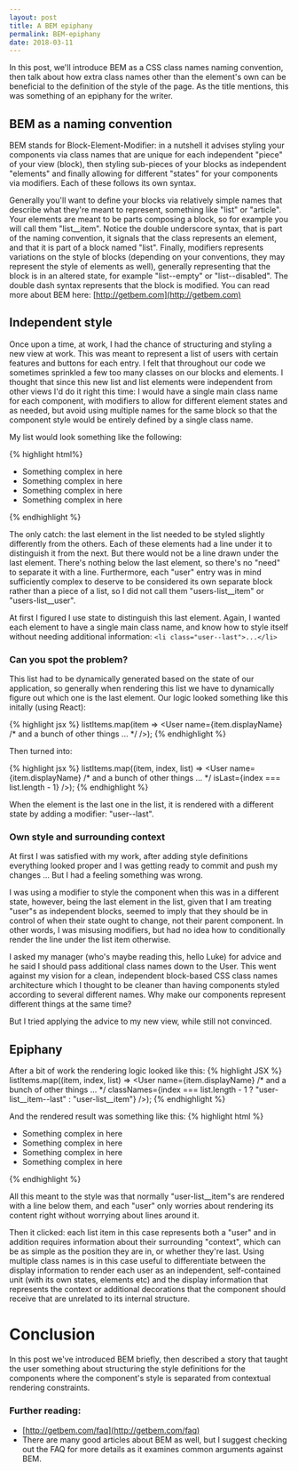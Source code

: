 ```yaml
---
layout: post
title: A BEM epiphany
permalink: BEM-epiphany
date: 2018-03-11
---
```


In this post, we'll introduce BEM as a CSS class names naming convention, then talk about how extra class names other than the element's own can be beneficial to the definition of the style of the page. As the title mentions, this was something of an epiphany for the writer.

## BEM as a naming convention

BEM stands for Block-Element-Modifier: in a nutshell it advises styling your components via class names that are unique for each independent "piece" of your view (block), then styling sub-pieces of your blocks as independent "elements" and finally allowing for different "states" for your components via modifiers. Each of these follows its own syntax.

Generally you'll want to define your blocks via relatively simple names that describe what they're meant to represent, something like "list" or "article". Your elements are meant to be parts composing a block, so for example you will call them "list__item". Notice the double underscore syntax, that is part of the naming convention, it signals that the class represents an element, and that it is part of a block named "list". Finally, modifiers represents variations on the style of blocks (depending on your conventions, they may represent the style of elements as well), generally representing that the block is in an altered state, for example "list--empty" or "list--disabled". The double dash syntax represents that the block is modified. You can read more about BEM here: [http://getbem.com](http://getbem.com)

## Independent style

Once upon a time, at work, I had the chance of structuring and styling a new view at work. This was meant to represent a list of users with certain features and buttons for each entry. I felt that throughout our code we sometimes sprinkled a few too many classes on our blocks and elements. I thought that since this new list and list elements were independent from other views I'd do it right this time: I would have a single main class name for each component, with modifiers to allow for different element states and as needed, but avoid using multiple names for the same block so that the component style would be entirely defined by a single class name.

My list would look something like the following:

{% highlight html%}
    <ul class="users-list">
        <li class="user">Something complex in here</li>
        <li class="user">Something complex in here</li>
        <li class="user">Something complex in here</li>
        <li class="user">Something complex in here</li>
    </ul>
{% endhighlight %}

The only catch: the last element in the list needed to be styled slightly differently from the others. Each of these elements had a line under it to distinguish it from the next. But there would not be a line drawn under the last element. There's nothing below the last element, so there's no "need" to separate it with a line. Furthermore, each "user" entry was in mind sufficiently complex to deserve to be considered its own separate block rather than a piece of a list, so I did not call them "users-list\__item" or "users-list__user".

At first I figured I use state to distinguish this last element. Again, I wanted each element to have a single main class name, and know how to style itself without needing additional information: `<li class="user--last">...</li>`

### Can you spot the problem?

This list had to be dynamically generated based on the state of our application, so generally when rendering this list we have to dynamically figure out which one is the last element. Our logic looked something like this initally (using React):

{% highlight jsx %}
    listItems.map(item =>
        <User
            name={item.displayName}
            /* and a bunch of other things ... */ />);
{% endhighlight %}

Then turned into:

{% highlight jsx %}
    listItems.map((item, index, list) =>
        <User
            name={item.displayName}
            /* and a bunch of other things ... */
            isLast={index === list.length - 1} />);
{% endhighlight %}

When the element is the last one in the list, it is rendered with a different state by adding a modifier: "user--last".

### Own style and surrounding context

At first I was satisfied with my work, after adding style definitions everything looked proper and I was getting ready to commit and push my changes ... But I had a feeling something was wrong.

I was using a modifier to style the component when this was in a different state, however, being the last element in the list, given that I am treating "user"s as independent blocks, seemed to imply that they should be in control of when their state ought to change, not their parent component. In other words, I was misusing modifiers, but had no idea how to conditionally render the line under the list item otherwise.

I asked my manager (who's maybe reading this, hello Luke) for advice and he said I should pass additional class names down to the User. This went against my vision for a clean, independent block-based CSS class names architecture which I thought to be cleaner than having components styled according to several different names. Why make our components represent different things at the same time?

But I tried applying the advice to my new view, while still not convinced.

## Epiphany

After a bit of work the rendering logic looked like this:
{% highlight JSX %}
    listItems.map((item, index, list) =>
        <User
        name={item.displayName}
        /* and a bunch of other things ... */
        classNames={index === list.length - 1 ? "user-list__item--last" : "user-list__item"}
        />);
{% endhighlight %}

And the rendered result was something like this:
{% highlight html %}
    <ul class="users-list">
        <li class="user user-list__item">Something complex in here</li>
        <li class="user user-list__item">Something complex in here</li>
        <li class="user user-list__item">Something complex in here</li>
        <li class="user user-list__item--last">Something complex in here</li>
    </ul>
{% endhighlight %}

All this meant to the style was that normally "user-list__item"s are rendered with a line below them, and each "user" only worries about rendering its content right without worrying about lines around it.

Then it clicked: each list item in this case represents both a "user" and in addition requires information about their surrounding "context", which can be as simple as the position they are in, or whether they're last. Using multiple class names is in this case useful to differentiate between the display information to render each user as an independent, self-contained unit (with its own states, elements etc) and the display information that represents the context or additional decorations that the component should receive that are unrelated to its internal structure.

# Conclusion

In this post we've introduced BEM briefly, then described a story that taught the user something about structuring the style definitions for the components where the component's style is separated from contextual rendering constraints.

### Further reading:

- [http://getbem.com/faq](http://getbem.com/faq)
- There are many good articles about BEM as well, but I suggest checking out the FAQ for more details as it examines common arguments against BEM.
